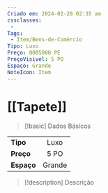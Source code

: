 ```yaml
---
Criado em: 2024-02-28 02:35 am
cssclasses:
 - 
Tags:
 - Item/Bens-de-Comércio
Tipo: Luxo
Preço: 0005000 PE
PreçoVisivel: 5 PO
Espaço: Grande
NoteIcon: Item
---
```

# [[Tapete]]

> [!basic] Dados Básicos
> 
|            |     |
| ---------- |:---:|
| **Tipo**   |  Luxo   |
| **Preço**  |   5 PO   |
| **Espaço** |   Grande  |
>
 
> [!description] Descrição
> 
>
